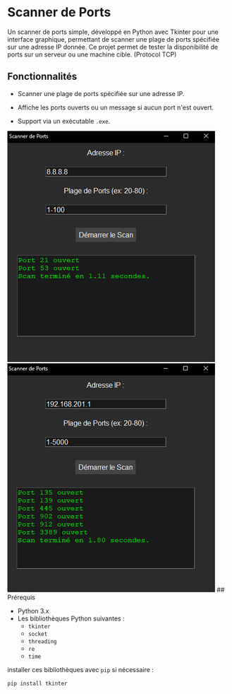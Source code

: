 # Scanner de Ports

Un scanner de ports simple, développé en Python avec Tkinter pour une interface graphique, permettant de scanner une plage de ports spécifiée sur une adresse IP donnée. Ce projet permet de tester la disponibilité de ports sur un serveur ou une machine cible. (Protocol TCP)

## Fonctionnalités

- Scanner une plage de ports spécifiée sur une adresse IP.

- Affiche les ports ouverts ou un message si aucun port n'est ouvert.
- Support via un exécutable `.exe`.
<img src="scanner.png" alt="scanner" />
<img src="scanner2.png" alt="scanner" />
## Prérequis

- Python 3.x
- Les bibliothèques Python suivantes :
  - `tkinter`
  - `socket`
  - `threading`
  - `re`
  - `time`

installer ces bibliothèques avec `pip` si nécessaire :
```bash
pip install tkinter

